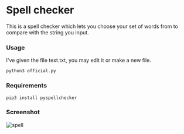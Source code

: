 # Spell checker

This is a spell checker which lets you choose your set of words from to compare with the string you input.

### Usage

I've given the file text.txt, you may edit it or make a new file.

```
python3 official.py
```

### Requirements
```
pip3 install pyspellchecker
```
### Screenshot

![spell](https://user-images.githubusercontent.com/59013403/71278164-cdfe2080-2324-11ea-8c17-cccbbc8f06fa.png)

